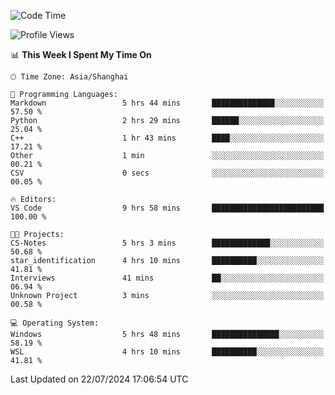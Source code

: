 <!--START_SECTION:waka-->
![Code Time](http://img.shields.io/badge/Code%20Time-1%2C862%20hrs%2035%20mins-blue)

![Profile Views](http://img.shields.io/badge/Profile%20Views-3-blue)

📊 **This Week I Spent My Time On** 

```text
🕑︎ Time Zone: Asia/Shanghai

💬 Programming Languages: 
Markdown                 5 hrs 44 mins       ██████████████░░░░░░░░░░░   57.50 % 
Python                   2 hrs 29 mins       ██████░░░░░░░░░░░░░░░░░░░   25.04 % 
C++                      1 hr 43 mins        ████░░░░░░░░░░░░░░░░░░░░░   17.21 % 
Other                    1 min               ░░░░░░░░░░░░░░░░░░░░░░░░░   00.21 % 
CSV                      0 secs              ░░░░░░░░░░░░░░░░░░░░░░░░░   00.05 % 

🔥 Editors: 
VS Code                  9 hrs 58 mins       █████████████████████████   100.00 % 

🐱‍💻 Projects: 
CS-Notes                 5 hrs 3 mins        █████████████░░░░░░░░░░░░   50.68 % 
star_identification      4 hrs 10 mins       ██████████░░░░░░░░░░░░░░░   41.81 % 
Interviews               41 mins             ██░░░░░░░░░░░░░░░░░░░░░░░   06.94 % 
Unknown Project          3 mins              ░░░░░░░░░░░░░░░░░░░░░░░░░   00.58 % 

💻 Operating System: 
Windows                  5 hrs 48 mins       ███████████████░░░░░░░░░░   58.19 % 
WSL                      4 hrs 10 mins       ██████████░░░░░░░░░░░░░░░   41.81 % 
```


 Last Updated on 22/07/2024 17:06:54 UTC
<!--END_SECTION:waka-->